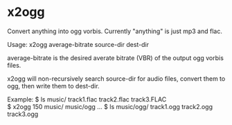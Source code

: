 x2ogg
=====

Convert anything into ogg vorbis. Currently "anything" is just mp3 and flac.

Usage:
  x2ogg average-bitrate source-dir dest-dir 

average-bitrate is the desired averate bitrate (VBR) of the output ogg vorbis
files.

x2ogg will non-recursively search source-dir for audio files, convert them to
ogg, then write them to dest-dir.

Example:
  $ ls music/
  track1.flac track2.flac track3.FLAC  
  $ x2ogg 150 music/ music/ogg
  ...
  $ ls music/ogg/
  track1.ogg track2.ogg track3.ogg

